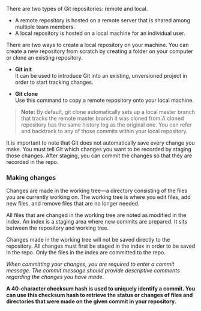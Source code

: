 There are two types of Git repositories: remote and local.
* A remote repository is hosted on a remote server that is shared among multiple team members.
* A local repository is hosted on a local machine for an individual user.

There are two ways to create a local repository on your machine. You can create a new repository from scratch by creating a folder on your computer or clone an existing repository.

* **Git init**<br/>
It can be used to introduce Git into an existing, unversioned project in order to start tracking changes.

* **Git clone**<br/>
Use this command to copy a remote repository onto your local machine.

> **Note:** By default, git clone automatically sets up a local master branch that tracks the remote master branch it was cloned from.A cloned repository has the same history log as the original one. You can refer and backtrack to any of those commits within your local repository.

It is important to note that Git does not automatically save every change you make. You must tell Git which changes you want to be recorded by staging those changes. After staging, you can commit the changes so that they are recorded in the repo.
### Making changes
Changes are made in the working tree—a directory consisting of the files you are currently working on. The working tree is where you edit files, add new files, and remove files that are no longer needed.

All files that are changed in the working tree are noted as modified in the index. An index is a staging area where new commits are prepared. It sits between the repository and working tree.

Changes made in the working tree will not be saved directly to the repository. All changes must first be staged in the index in order to be saved in the repo. Only the files in the index are committed to the repo.

_When committing your changes, you are required to enter a commit message. The commit message should provide descriptive comments regarding the changes you have made_.

__A 40-character checksum hash is used to uniquely identify a commit. You can use this checksum hash to retrieve the status or changes of files and directories that were made on the given commit in your repository.__
